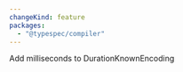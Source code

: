 ```yaml
---
changeKind: feature
packages:
  - "@typespec/compiler"
---
```


Add milliseconds to DurationKnownEncoding